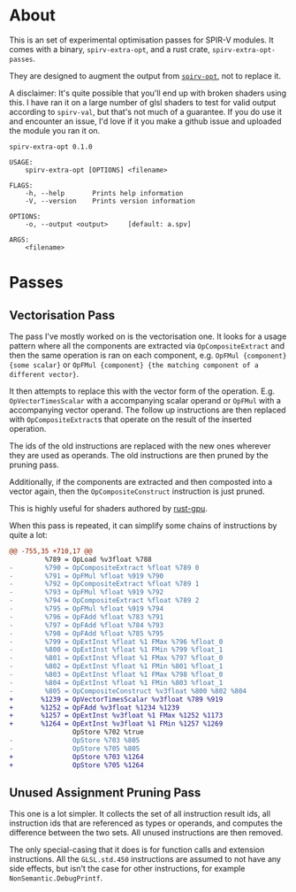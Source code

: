 # About

This is an set of experimental optimisation passes for SPIR-V modules. It comes with a binary, `spirv-extra-opt`, and a rust crate, `spirv-extra-opt-passes`.

They are designed to augment the output from [`spirv-opt`](https://github.com/KhronosGroup/SPIRV-Tools), not to replace it. 

A disclaimer: It's quite possible that you'll end up with broken shaders using this. I have ran it on a large number of glsl shaders to test for valid output according to `spirv-val`, but that's not much of a guarantee. If you do use it and encounter an issue, I'd love if it you make a github issue and uploaded the module you ran it on.

```
spirv-extra-opt 0.1.0

USAGE:
    spirv-extra-opt [OPTIONS] <filename>

FLAGS:
    -h, --help       Prints help information
    -V, --version    Prints version information

OPTIONS:
    -o, --output <output>     [default: a.spv]

ARGS:
    <filename> 
```

# Passes

## Vectorisation Pass


The pass I've mostly worked on is the vectorisation one. It looks for a usage pattern where all the components are extracted via `OpCompositeExtract` and then the same operation is ran on each component, e.g. `OpFMul {component} {some scalar}` or `OpFMul {component} {the matching component of a different vector}`.

It then attempts to replace this with the vector form of the operation. E.g. `OpVectorTimesScalar` with a accompanying scalar operand or `OpFMul` with a accompanying vector operand. The follow up instructions are then replaced with `OpCompositeExtract`s that operate on the result of the inserted operation.

The ids of the old instructions are replaced with the new ones wherever they are used as operands. The old instructions are then pruned by the pruning pass.

Additionally, if the components are extracted and then composted into a vector again, then the `OpCompositeConstruct` instruction is just pruned.

This is highly useful for shaders authored by [rust-gpu](https://github.com/EmbarkStudios/rust-gpu).

When this pass is repeated, it can simplify some chains of instructions by quite a lot:

```diff
@@ -755,35 +710,17 @@
         %789 = OpLoad %v3float %788
-        %790 = OpCompositeExtract %float %789 0
-        %791 = OpFMul %float %919 %790
-        %792 = OpCompositeExtract %float %789 1
-        %793 = OpFMul %float %919 %792
-        %794 = OpCompositeExtract %float %789 2
-        %795 = OpFMul %float %919 %794
-        %796 = OpFAdd %float %783 %791
-        %797 = OpFAdd %float %784 %793
-        %798 = OpFAdd %float %785 %795
-        %799 = OpExtInst %float %1 FMax %796 %float_0
-        %800 = OpExtInst %float %1 FMin %799 %float_1
-        %801 = OpExtInst %float %1 FMax %797 %float_0
-        %802 = OpExtInst %float %1 FMin %801 %float_1
-        %803 = OpExtInst %float %1 FMax %798 %float_0
-        %804 = OpExtInst %float %1 FMin %803 %float_1
-        %805 = OpCompositeConstruct %v3float %800 %802 %804
+       %1239 = OpVectorTimesScalar %v3float %789 %919
+       %1252 = OpFAdd %v3float %1234 %1239
+       %1257 = OpExtInst %v3float %1 FMax %1252 %1173
+       %1264 = OpExtInst %v3float %1 FMin %1257 %1269
                OpStore %702 %true
-               OpStore %703 %805
-               OpStore %705 %805
+               OpStore %703 %1264
+               OpStore %705 %1264
```

## Unused Assignment Pruning Pass

This one is a lot simpler. It collects the set of all instruction result ids, all instruction ids that are referenced as types or operands, and computes the difference between the two sets. All unused instructions are then removed.

The only special-casing that it does is for function calls and extension instructions. All the `GLSL.std.450` instructions are assumed to not have any side effects, but isn't the case for other instructions, for example `NonSemantic.DebugPrintf`.

[spirv-tools]: https://github.com/KhronosGroup/SPIRV-Tools
